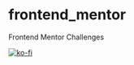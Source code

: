 # frontend_mentor
Frontend Mentor Challenges

[![ko-fi](https://ko-fi.com/img/githubbutton_sm.svg)](https://ko-fi.com/N4N86M8BO)

